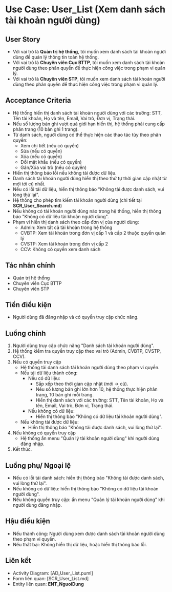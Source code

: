# Use Case: User_List (Xem danh sách tài khoản người dùng)

## User Story
- Với vai trò là **Quản trị hệ thống**, tôi muốn xem danh sách tài khoản người dùng để quản lý thông tin toàn hệ thống.
- Với vai trò là **Chuyên viên Cục BTTP**, tôi muốn xem danh sách tài khoản người dùng theo phân quyền để thực hiện công việc trong phạm vi quản lý.
- Với vai trò là **Chuyên viên STP**, tôi muốn xem danh sách tài khoản người dùng theo phân quyền để thực hiện công việc trong phạm vi quản lý.

## Acceptance Criteria
- Hệ thống hiển thị danh sách tài khoản người dùng với các trường: STT, Tên tài khoản, Họ và tên, Email, Vai trò, Đơn vị, Trạng thái.
- Nếu số lượng bản ghi vượt quá giới hạn hiển thị, hệ thống phải cung cấp phân trang (10 bản ghi 1 trang).
- Từ danh sách, người dùng có thể thực hiện các thao tác tùy theo phân quyền:
  + Xem chi tiết (nếu có quyền)
  + Sửa (nếu có quyền)
  + Xóa (nếu có quyền)
  + Đổi mật khẩu (nếu có quyền)
  + Gán/Xóa vai trò (nếu có quyền)
- Hiển thị thông báo lỗi nếu không tải được dữ liệu.
- Danh sách tài khoản người dùng hiển thị theo thứ tự thời gian cập nhật từ mới tới cũ nhất.
- Nếu có lỗi tải dữ liệu, hiển thị thông báo "Không tải được danh sách, vui lòng thử lại".
- Hệ thống cho phép tìm kiếm tài khoản người dùng (chi tiết tại **SCR_User_Search.md**)
- Nếu không có tài khoản người dùng nào trong hệ thống, hiển thị thông báo "Không có dữ liệu tài khoản người dùng".
- Phạm vi hiển thị danh sách theo cấp đơn vị của người dùng:
  + Admin: Xem tất cả tài khoản trong hệ thống
  + CVBTP: Xem tài khoản trong đơn vị cấp 1 và cấp 2 thuộc quyền quản lý
  + CVSTP: Xem tài khoản trong đơn vị cấp 2
  + CCV: Không có quyền xem danh sách

## Tác nhân chính
- Quản trị hệ thống
- Chuyên viên Cục BTTP
- Chuyên viên STP

## Tiền điều kiện
- Người dùng đã đăng nhập và có quyền truy cập chức năng.

## Luồng chính
1. Người dùng truy cập chức năng "Danh sách tài khoản người dùng".
2. Hệ thống kiểm tra quyền truy cập theo vai trò (Admin, CVBTP, CVSTP, CCV).
3. Nếu có quyền truy cập
   - Hệ thống tải danh sách tài khoản người dùng theo phạm vi quyền.
   - Nếu tải dữ liệu thành công:
     + Nếu có dữ liệu:
       * Sắp xếp theo thời gian cập nhật (mới → cũ).
       * Nếu số lượng bản ghi lớn hơn 10, hệ thống thực hiện phân trang, 10 bản ghi mỗi trang.
       * Hiển thị danh sách với các trường: STT, Tên tài khoản, Họ và tên, Email, Vai trò, Đơn vị, Trạng thái.
     + Nếu không có dữ liệu:
       * Hiển thị thông báo "Không có dữ liệu tài khoản người dùng".
   - Nếu không tải được dữ liệu:
     + Hiển thị thông báo "Không tải được danh sách, vui lòng thử lại".
4. Nếu không có quyền truy cập
   - Hệ thống ẩn menu "Quản lý tài khoản người dùng" khi người dùng đăng nhập.
5. Kết thúc.

## Luồng phụ/ Ngoại lệ
- Nếu có lỗi tải danh sách: hiển thị thông báo "Không tải được danh sách, vui lòng thử lại".
- Nếu không có dữ liệu: hiển thị thông báo "Không có dữ liệu tài khoản người dùng".
- Nếu không quyền truy cập: ẩn menu "Quản lý tài khoản người dùng" khi người dùng đăng nhập.

## Hậu điều kiện
- Nếu thành công: Người dùng xem được danh sách tài khoản người dùng theo phạm vi quyền.
- Nếu thất bại: Không hiển thị dữ liệu, hoặc hiển thị thông báo lỗi.

## Liên kết
- Activity Diagram: [AD_User_List.puml]
- Form liên quan: [SCR_User_List.md]
- Entity liên quan: **ENT_NguoiDung**